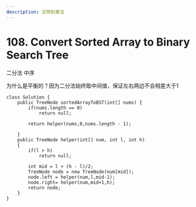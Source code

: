 ```yaml
---
description: 没想到算法
---
```


# 108. Convert Sorted Array to Binary Search Tree

二分法 中序

为什么是平衡的？因为二分法始终取中间值，保证左右两边不会相差大于1

```
class Solution {
    public TreeNode sortedArrayToBST(int[] nums) {
        if(nums.length == 0)
            return null;
        
        return helper(nums,0,nums.length - 1);
        
    }
    public TreeNode helper(int[] num, int l, int h)
    {
        if(l > h)
            return null;
        
        int mid = l + (h - l)/2;
        TreeNode node = new TreeNode(num[mid]);
        node.left = helper(num,l,mid-1);
        node.right= helper(num,mid+1,h);
        return node;
    }
}
```
